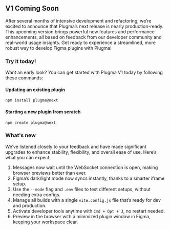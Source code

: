 ## V1 Coming Soon

After several months of intensive development and refactoring, we’re excited to announce that Plugma’s next release is nearly production-ready. This upcoming version brings powerful new features and performance enhancements, all based on feedback from our developer community and real-world usage insights. Get ready to experience a streamlined, more robust way to develop Figma plugins with Plugma!

### Try it today!

Want an early look? You can get started with Plugma V1 today by following these commands:

#### Updating an existing plugin

```package-manager
npm install plugma@next
```

#### Starting a new plugin from scratch

```package-manager
npm create plugma@next
```

### What's new

We’ve listened closely to your feedback and have made significant upgrades to enhance stability, flexibility, and overall ease of use. Here’s what you can expect:

1.  Messages now wait until the WebSocket connection is open, making browser previews better than ever.
2.  Figma’s dark/light mode now syncs instantly, thanks to a smarter iframe setup.
3.  Use the `--mode` flag and `.env` files to test different setups, without needing extra configs.
4.  Manage all builds with a single `vite.config.js` file that’s ready for dev and production.
5.  Activate developer tools anytime with `Cmd + Opt + J`, no restart needed.
6.  Preview in the browser with a minimized plugin window in Figma, keeping your workspace clear.
